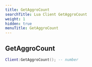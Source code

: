 ```yaml
---
title: GetAggroCount
searchTitle: Lua Client GetAggroCount
weight: 1
hidden: true
menuTitle: GetAggroCount
---
```

## GetAggroCount
```lua
Client:GetAggroCount(); -- number
```
